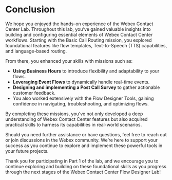 # Conclusion 

We hope you enjoyed the hands-on experience of the Webex Contact Center Lab. Throughout this lab, you’ve gained valuable insights into building and configuring essential elements of Webex Contact Center workflows. Starting with the Basic Call Routing mission, you explored foundational features like flow templates, Text-to-Speech (TTS) capabilities, and language-based routing.

From there, you enhanced your skills with missions such as:

 - **Using Business Hours** to introduce flexibility and adaptability to your flows.</br>
 - **Leveraging Event Flows** to dynamically handle real-time events.</br>
 - **Designing and implementing a Post Call Survey** to gather actionable customer feedback.</br>
 - You also worked extensively with the Flow Designer Tools, gaining confidence in navigating, troubleshooting, and optimizing flows.</br>

By completing these missions, you’ve not only developed a deep understanding of Webex Contact Center features but also acquired practical skills to harness its capabilities in real-world scenarios.

Should you need further assistance or have questions, feel free to reach out or join discussions in the Webex community. We’re here to support your success as you continue to explore and implement these powerful tools in your future projects.

Thank you for participating in Part 1 of the lab, and we encourage you to continue exploring and building on these foundational skills as you progress through the next stages of the Webex Contact Center Flow Designer Lab!
